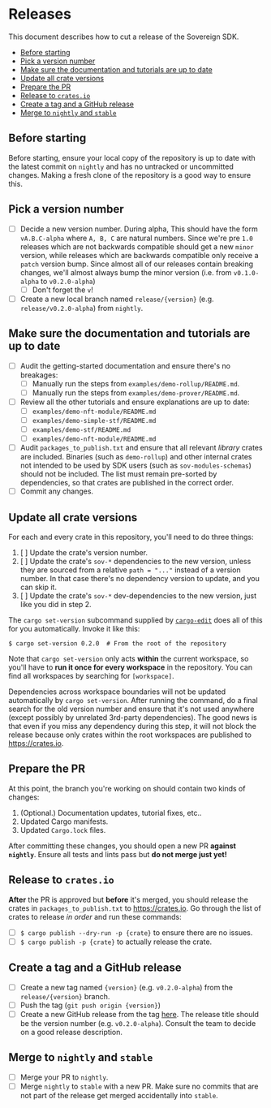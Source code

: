 # Releases

This document describes how to cut a release of the Sovereign SDK.

<!-- https://github.com/thlorenz/doctoc -->
<!-- doctoc Releases.md --github --notitle --maxlevel 2 -->
<!-- START doctoc generated TOC please keep comment here to allow auto update -->
<!-- DON'T EDIT THIS SECTION, INSTEAD RE-RUN doctoc TO UPDATE -->

- [Before starting](#before-starting)
- [Pick a version number](#pick-a-version-number)
- [Make sure the documentation and tutorials are up to date](#make-sure-the-documentation-and-tutorials-are-up-to-date)
- [Update all crate versions](#update-all-crate-versions)
- [Prepare the PR](#prepare-the-pr)
- [Release to `crates.io`](#release-to-cratesio)
- [Create a tag and a GitHub release](#create-a-tag-and-a-github-release)
- [Merge to `nightly` and `stable`](#merge-to-nightly-and-stable)

<!-- END doctoc generated TOC please keep comment here to allow auto update -->

## Before starting

Before starting, ensure your local copy of the repository is up to date with the latest commit on `nightly` and has no untracked or uncommitted changes. Making a fresh clone of the repository is a good way to ensure this.

## Pick a version number

- [ ] Decide a new version number. During alpha, This should have the form `vA.B.C-alpha` where `A, B, C` are natural numbers. Since we're pre `1.0` releases which are not backwards compatible should
      get a new `minor` version, while releases which are backwards compatible only receive a `patch` version bump. Since almost all of our releases contain breaking changes, we'll almost always bump the minor version (i.e. from `v0.1.0-alpha` to `v0.2.0-alpha`)
  - [ ] Don't forget the `v`!
- [ ] Create a new local branch named `release/{version}` (e.g. `release/v0.2.0-alpha`) from `nightly`.

## Make sure the documentation and tutorials are up to date
- [ ] Audit the getting-started documentation and ensure there's no breakages:
  - [ ] Manually run the steps from `examples/demo-rollup/README.md`.
  - [ ] Manually run the steps from `examples/demo-prover/README.md`.
- [ ] Review all the other tutorials and ensure explanations are up to date:
  - [ ] `examples/demo-nft-module/README.md`
  - [ ] `examples/demo-simple-stf/README.md`
  - [ ] `examples/demo-stf/README.md`
  - [ ] `examples/demo-nft-module/README.md`
- [ ] Audit `packages_to_publish.txt` and ensure that all relevant _library_ crates are included. Binaries (such as `demo-rollup`) and other internal crates not intended to be used by SDK users (such as `sov-modules-schemas`) should not be included. The list must remain pre-sorted by dependencies, so that crates are published in the correct order.
- [ ] Commit any changes.

## Update all crate versions

For each and every crate in this repository, you'll need to do three things:

1. [ ] Update the crate's version number.
2. [ ] Update the crate's `sov-*` dependencies to the new version, unless they are sourced from a relative `path = "..."` instead of a version number. In that case there's no dependency version to update, and you can skip it.
3. [ ] Update the crate's `sov-*` dev-dependencies to the new version, just like you did in step 2.

The `cargo set-version` subcommand supplied by [`cargo-edit`](https://github.com/killercup/cargo-edit) does all of this for you automatically. Invoke it like this:

```
$ cargo set-version 0.2.0  # From the root of the repository
```

Note that `cargo set-version` only acts **within** the current workspace, so you'll have to **run it once for every workspace** in the repository. You can find all workspaces by searching for `[workspace]`.

Dependencies across workspace boundaries will not be updated automatically by `cargo set-version`. After running the command, do a final search for the old version number and ensure that it's not used anywhere (except possibly by unrelated 3rd-party dependencies). The good news is that even if you miss any dependency during this step, it will not block the release because only crates within the root workspaces are published to <https://crates.io>.

## Prepare the PR

At this point, the branch you're working on should contain two kinds of changes:

1. (Optional.) Documentation updates, tutorial fixes, etc..
2. Updated Cargo manifests.
3. Updated `Cargo.lock` files.

After committing these changes, you should open a new PR **against `nightly`**. Ensure all tests and lints pass but **do not merge just yet!**

## Release to `crates.io`

**After** the PR is approved but **before** it's merged, you should release the crates in `packages_to_publish.txt` to <https://crates.io>. Go through the list of crates to release _in order_ and run these commands:

- [ ] `$ cargo publish --dry-run -p {crate}` to ensure there are no issues.
- [ ] `$ cargo publish -p {crate}` to actually release the crate.

## Create a tag and a GitHub release

- [ ] Create a new tag named `{version}` (e.g. `v0.2.0-alpha`) from the `release/{version}` branch.
- [ ] Push the tag (`git push origin {version}`)
- [ ] Create a new GitHub release from the tag [here](https://github.com/Sovereign-Labs/sovereign-sdk/releases/new). The release title should be the version number (e.g. `v0.2.0-alpha`). Consult the team to decide on a good release description.

## Merge to `nightly` and `stable`

- [ ] Merge your PR to `nightly`.
- [ ] Merge `nightly` to `stable` with a new PR. Make sure no commits that are not part of the release get merged accidentally into `stable`.
